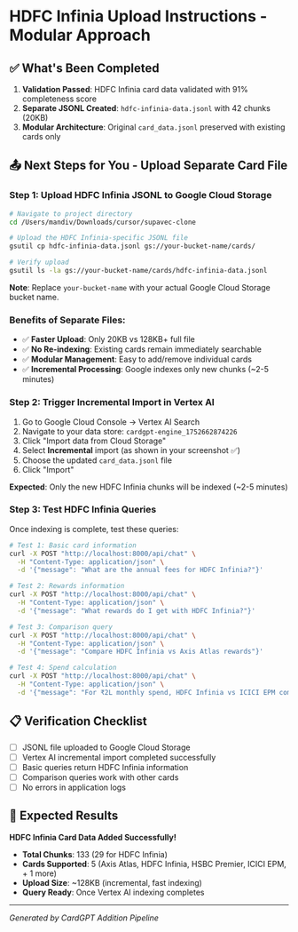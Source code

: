 # HDFC Infinia Upload Instructions - Modular Approach

## ✅ What's Been Completed

1. **Validation Passed**: HDFC Infinia card data validated with 91% completeness score
2. **Separate JSONL Created**: `hdfc-infinia-data.jsonl` with 42 chunks (20KB)
3. **Modular Architecture**: Original `card_data.jsonl` preserved with existing cards only

## 📤 Next Steps for You - Upload Separate Card File

### Step 1: Upload HDFC Infinia JSONL to Google Cloud Storage
```bash
# Navigate to project directory
cd /Users/mandiv/Downloads/cursor/supavec-clone

# Upload the HDFC Infinia-specific JSONL file
gsutil cp hdfc-infinia-data.jsonl gs://your-bucket-name/cards/

# Verify upload
gsutil ls -la gs://your-bucket-name/cards/hdfc-infinia-data.jsonl
```

**Note**: Replace `your-bucket-name` with your actual Google Cloud Storage bucket name.

### Benefits of Separate Files:
- ✅ **Faster Upload**: Only 20KB vs 128KB+ full file
- ✅ **No Re-indexing**: Existing cards remain immediately searchable
- ✅ **Modular Management**: Easy to add/remove individual cards
- ✅ **Incremental Processing**: Google indexes only new chunks (~2-5 minutes)

### Step 2: Trigger Incremental Import in Vertex AI

1. Go to Google Cloud Console → Vertex AI Search
2. Navigate to your data store: `cardgpt-engine_1752662874226`
3. Click "Import data from Cloud Storage"
4. Select **Incremental** import (as shown in your screenshot ✅)
5. Choose the updated `card_data.jsonl` file
6. Click "Import"

**Expected**: Only the new HDFC Infinia chunks will be indexed (~2-5 minutes)

### Step 3: Test HDFC Infinia Queries

Once indexing is complete, test these queries:

```bash
# Test 1: Basic card information
curl -X POST "http://localhost:8000/api/chat" \
  -H "Content-Type: application/json" \
  -d '{"message": "What are the annual fees for HDFC Infinia?"}'

# Test 2: Rewards information  
curl -X POST "http://localhost:8000/api/chat" \
  -H "Content-Type: application/json" \
  -d '{"message": "What rewards do I get with HDFC Infinia?"}'

# Test 3: Comparison query
curl -X POST "http://localhost:8000/api/chat" \
  -H "Content-Type: application/json" \
  -d '{"message": "Compare HDFC Infinia vs Axis Atlas rewards"}'

# Test 4: Spend calculation
curl -X POST "http://localhost:8000/api/chat" \
  -H "Content-Type: application/json" \
  -d '{"message": "For ₹2L monthly spend, HDFC Infinia vs ICICI EPM comparison"}'
```

## 📋 Verification Checklist

- [ ] JSONL file uploaded to Google Cloud Storage
- [ ] Vertex AI incremental import completed successfully  
- [ ] Basic queries return HDFC Infinia information
- [ ] Comparison queries work with other cards
- [ ] No errors in application logs

## 🎯 Expected Results

**HDFC Infinia Card Data Added Successfully!**

- **Total Chunks**: 133 (29 for HDFC Infinia)
- **Cards Supported**: 5 (Axis Atlas, HDFC Infinia, HSBC Premier, ICICI EPM, + 1 more)
- **Upload Size**: ~128KB (incremental, fast indexing)
- **Query Ready**: Once Vertex AI indexing completes

---

*Generated by CardGPT Addition Pipeline*